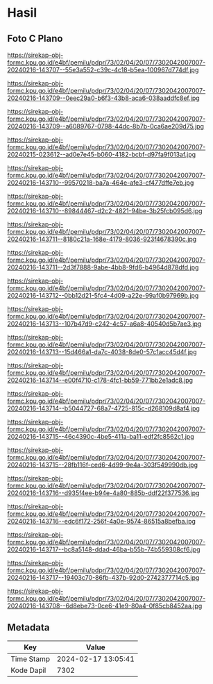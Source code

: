 # Hasil

## Foto C Plano

https://sirekap-obj-formc.kpu.go.id/e4bf/pemilu/pdpr/73/02/04/20/07/7302042007007-20240216-143707--55e3a552-c39c-4c18-b5ea-100967d774df.jpg

https://sirekap-obj-formc.kpu.go.id/e4bf/pemilu/pdpr/73/02/04/20/07/7302042007007-20240216-143709--0eec29a0-b6f3-43b8-aca6-038aaddfc8ef.jpg

https://sirekap-obj-formc.kpu.go.id/e4bf/pemilu/pdpr/73/02/04/20/07/7302042007007-20240216-143709--a6089767-0798-44dc-8b7b-0ca6ae209d75.jpg

https://sirekap-obj-formc.kpu.go.id/e4bf/pemilu/pdpr/73/02/04/20/07/7302042007007-20240215-023612--ad0e7e45-b060-4182-bcbf-d97fa9f013af.jpg

https://sirekap-obj-formc.kpu.go.id/e4bf/pemilu/pdpr/73/02/04/20/07/7302042007007-20240216-143710--99570218-ba7a-464e-afe3-cf477dffe7eb.jpg

https://sirekap-obj-formc.kpu.go.id/e4bf/pemilu/pdpr/73/02/04/20/07/7302042007007-20240216-143710--89844467-d2c2-4821-94be-3b25fcb095d6.jpg

https://sirekap-obj-formc.kpu.go.id/e4bf/pemilu/pdpr/73/02/04/20/07/7302042007007-20240216-143711--8180c21a-168e-4179-8036-923f4678390c.jpg

https://sirekap-obj-formc.kpu.go.id/e4bf/pemilu/pdpr/73/02/04/20/07/7302042007007-20240216-143711--2d3f7888-9abe-4bb8-9fd6-b4964d878dfd.jpg

https://sirekap-obj-formc.kpu.go.id/e4bf/pemilu/pdpr/73/02/04/20/07/7302042007007-20240216-143712--0bb12d21-5fc4-4d09-a22e-99af0b97969b.jpg

https://sirekap-obj-formc.kpu.go.id/e4bf/pemilu/pdpr/73/02/04/20/07/7302042007007-20240216-143713--107b47d9-c242-4c57-a6a8-40540d5b7ae3.jpg

https://sirekap-obj-formc.kpu.go.id/e4bf/pemilu/pdpr/73/02/04/20/07/7302042007007-20240216-143713--15d466a1-da7c-4038-8de0-57c1acc45d4f.jpg

https://sirekap-obj-formc.kpu.go.id/e4bf/pemilu/pdpr/73/02/04/20/07/7302042007007-20240216-143714--e00f4710-c178-4fc1-bb59-771bb2e1adc8.jpg

https://sirekap-obj-formc.kpu.go.id/e4bf/pemilu/pdpr/73/02/04/20/07/7302042007007-20240216-143714--b5044727-68a7-4725-815c-d268109d8af4.jpg

https://sirekap-obj-formc.kpu.go.id/e4bf/pemilu/pdpr/73/02/04/20/07/7302042007007-20240216-143715--46c4390c-4be5-411a-ba11-edf2fc8562c1.jpg

https://sirekap-obj-formc.kpu.go.id/e4bf/pemilu/pdpr/73/02/04/20/07/7302042007007-20240216-143715--28fb116f-ced6-4d99-9e4a-303f549990db.jpg

https://sirekap-obj-formc.kpu.go.id/e4bf/pemilu/pdpr/73/02/04/20/07/7302042007007-20240216-143716--d935f4ee-b94e-4a80-885b-ddf22f377536.jpg

https://sirekap-obj-formc.kpu.go.id/e4bf/pemilu/pdpr/73/02/04/20/07/7302042007007-20240216-143716--edc6f172-256f-4a0e-9574-86515a8befba.jpg

https://sirekap-obj-formc.kpu.go.id/e4bf/pemilu/pdpr/73/02/04/20/07/7302042007007-20240216-143717--bc8a5148-ddad-46ba-b55b-74b559308cf6.jpg

https://sirekap-obj-formc.kpu.go.id/e4bf/pemilu/pdpr/73/02/04/20/07/7302042007007-20240216-143717--19403c70-86fb-437b-92d0-2742377714c5.jpg

https://sirekap-obj-formc.kpu.go.id/e4bf/pemilu/pdpr/73/02/04/20/07/7302042007007-20240216-143708--6d8ebe73-0ce6-41e9-80a4-0f85cb8452aa.jpg


## Metadata

| Key        | Value               |
| ---------- | ------------------- |
| Time Stamp | 2024-02-17 13:05:41 |
| Kode Dapil | 7302                |



